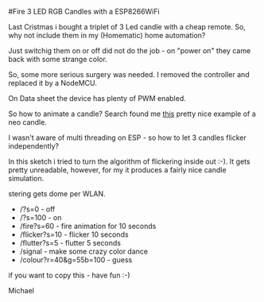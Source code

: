 #Fire 3 LED RGB Candles with a ESP8266WiFi

Last Cristmas i bought a triplet of 3 Led candle with a cheap remote. So, why not include them in my (Homematic) home automation?

Just switchig them on or off did not do the job - on "power on" they came back with some strange color.

So, some more serious surgery was needed. I removed the controller and replaced it by a NodeMCU.

On Data sheet the device has plenty of PWM enabled.

So how to animate a candle? Search found me [this](https://github.com/timpear/NeoCandle) pretty nice example of a neo candle.

I wasn't aware of multi threading on ESP - so how to let 3 candles flicker independently?

In this sketch i tried to turn the algorithm of flickering inside out :-). It gets pretty unreadable, however, for my it produces a fairly nice candle simulation.

stering gets dome per WLAN.

* /?s=0 - off
* /?s=100 - on
* /fire?s=60 - fire animation for 10 seconds
* /flicker?s=10 - flicker 10 seconds
* /flutter?s=5 - flutter 5 seconds
* /signal - make some crazy color dance
* /colour?r=40&g=55b=100 - guess

if you want to copy this - have fun :-)

Michael
